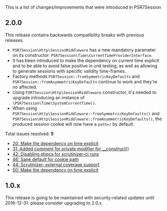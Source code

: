 This is a list of changes/improvements that were introduced in PSR7Session

## 2.0.0

This release contains backwards compatibility breaks with previous releases.

- `PSR7Session\Http\SessionMiddleware` has a new mandatory parameter on its
  constructor: `PSR7Session\Time\CurrentTimeProviderInterface`.
- It has been introduced to make the dependency on current time explicit and
  to be able to avoid false positive in unit testing, as well as allowing to
  generate sessions with specific validity time-frames.
- Factory methods `PSR7Session::fromSymmetricKeyDefaults` and `PSR7Session::fromAsymmetricKeyDefaults`
  continue to work and they're no affected.
- Using `PSR7Session\Http\SessionMiddleware` constructor, it's needed to upgrade
  introducing an instance of `\PSR7Session\Time\SystemCurrentTime()`.
- When using `PSR7Session\Http\SessionMiddleware::fromSymmetricKeyDefaults()`
  and `PSR7Session\Http\SessionMiddleware::fromAsymmetricKeyDefaults()`, the
  produced session cookie will now have a `path=/` by default.

Total issues resolved: **5**

- [20: Make the dependency on time explicit](https://github.com/Ocramius/PSR7Session/issues/20)
- [31: Added comment for private modifier for &#95;&#95;construct()](https://github.com/Ocramius/PSR7Session/pull/31)
- [42: Disabling phpcs for scrutinizer-ci runs](https://github.com/Ocramius/PSR7Session/pull/42)
- [46: Sane default for cookie path](https://github.com/Ocramius/PSR7Session/pull/46)
- [44: Scrutinizer: external coverage support](https://github.com/Ocramius/PSR7Session/pull/44)
- [50: Make the dependency on time explicit](https://github.com/Ocramius/PSR7Session/pull/50)

## 1.0.x

This release is going to be maintained with security-related updates until
2016-12-31: please consider upgrading to 2.0.x.
